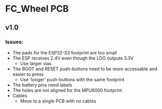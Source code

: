 # FC_Wheel PCB
## v1.0
### Issues:
- The pads for the ESP32-S3 footprint are too small 
- The ESP receives 2.4V even though the LDO outputs 3.3V
  - Use larger vias
- The BOOT and RESET push-buttons need to be more accessable and easier to press
  - Use 'longer' push-buttons with the same footprint
- The battery pins need labels
- The holes are not aligned for the MPU6050 footprint
- Cables
  - Move to a single PCB with no cables
